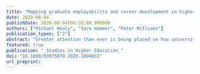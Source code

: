 ```yaml
---
title: "Mapping graduate employability and career development in higher education research: A citation network analysis."
date: 2020-08-04
publishDate: 2020-08-04T00:32:00.999999
authors: ["Michael Healy", "Sara Hammer", "Peter McIlveen"]
publication_types: ["2"]
abstract: "Greater attention than ever is being placed on how universities enable their graduates to achieve their career goals as a key return on significant private and public investment. Scholars in two distinct fields of research have explored the characteristics and conditions that promote or constrain graduates’ career success: graduate employability and career development. In this article, we present visualisations of direct citation networks among 4068 journal articles focused on graduate employability and career development and consider the disciplinary landscapes that they reveal. Our findings show that despite a clear alignment of research concerns and educational goals, there has been limited theoretical or practical exchange between the two fields. We argue that purposeful exchange between the two fields will enrich both and, when applied to practice, could inform an evidence-based, integrative pedagogy of careers and employability learning in higher education."
featured: true
publication: "_Studies in Higher Education_"
doi: "10.1080/03075079.2020.1804851"
url_preprint:
---
```

